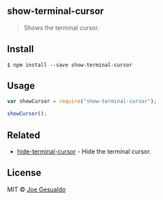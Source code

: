 ## show-terminal-cursor
> Shows the terminal cursor.

## Install
```
$ npm install --save show-terminal-cursor 
```

## Usage
```javascript
var showCursor = require("show-terminal-cursor");

showCursor();
```

## Related
- [hide-terminal-cursor](https://github.com/joegesualdo/hide-terminal-cursor) - Hide the terminal cursor.

## License
MIT © [Joe Gesualdo]()

